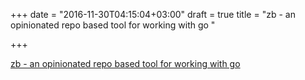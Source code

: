 +++
date = "2016-11-30T04:15:04+03:00"
draft = true
title = "zb - an opinionated repo based tool for working with go "

+++

<p><a href="https://t.co/LWAs1mW3lX">zb - an opinionated repo based tool for working with go </a></p>
